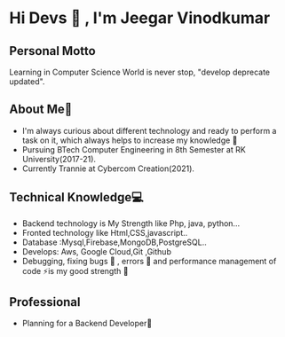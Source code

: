 # Hi Devs 👋 , I'm Jeegar Vinodkumar


## Personal Motto
Learning in Computer Science World is never stop, "develop deprecate updated".


## About Me🧔

* I'm always curious about different technology and ready to perform a task on it, which always helps to increase my knowledge 🤪
* Pursuing BTech Computer Engineering in 8th Semester at RK University(2017-21).
* Currently Trannie at Cybercom Creation(2021).




## Technical Knowledge💻

* Backend technology is My Strength like Php, java, python...
* Fronted technology like Html,CSS,javascript..
* Database :Mysql,Firebase,MongoDB,PostgreSQL..
* Develops: Aws, Google Cloud,Git ,Github
* Debugging, fixing bugs 🐛 , errors 👻  and performance management of code ⚡️is my good strength 💪

## Professional 

* Planning for a Backend Developer🎉






